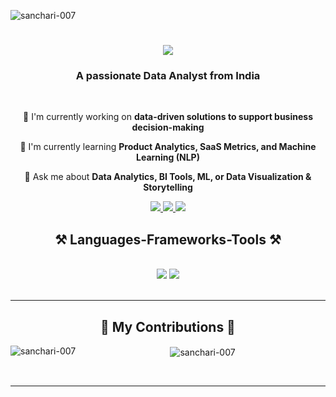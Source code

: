<p align="left"> <img src="https://komarev.com/ghpvc/?username=sanchari-007&label=Profile%20views&color=0e75b6&style=flat" alt="sanchari-007" /> </p>

<h1 align="center">
  <a herf="https://git.io/typing-svg">
    <img src="https://readme-typing-svg.herokuapp.com/?font=Righteous&size=35&center=true&vCenter=true&width=500&height=70&duration=4000&lines=Hey+There+🦖;+I'm+Sanchari!;"/>
  </a>
</h1>

<h3 align="center">A passionate Data Analyst from India</h3>
<br/>
<div align="center">
  
📌 I'm currently working on **data-driven solutions to support business decision-making**

🌱 I'm currently learning **Product Analytics, SaaS Metrics, and Machine Learning (NLP)**

💭 Ask me about **Data Analytics, BI Tools, ML, or Data Visualization & Storytelling**

</div>

<div align="center">
  <a href="rioworkspace70@gmail.com">
    <img src="https://img.shields.io/badge/Gmail-333333?style=for-the-badge&logo=gmail&logoColor=white" />
  </a>
  <a href="https://linkedin.com/in/sanchari-karati" target="_blank">
    <img src="https://img.shields.io/badge/LinkedIn-0077B5?style=for-the-badge&logo=linkedin&logoColor=white" target="_blank" />
  </a>
  <a href="https://github.com/Sanchari-007" target="_blank">
     <img src="https://img.shields.io/badge/Portfolio-FF5722?style=for-the-badge&logo=todoist&logoColor=white" target="_blank" /> <!-- sqlite, safari, google-chrome are other good icon options -->
  </a>
</div>

<h2 align="center">⚒️ Languages-Frameworks-Tools ⚒️</h2>
<br/>
<div align="center">
    <img src="https://skillicons.dev/icons?i=react,nextjs,tailwind,html,css,figma,vscode,github" />
    <img src="https://skillicons.dev/icons?i=python,java,supabase,mysql,django,flask,git,linux,aws" /><br>
</div>

<br/>
<hr/>

<div align="center">
  <h2>🐍 My Contributions 🐍</h2>

  <p><img align="left" src="https://github-readme-stats.vercel.app/api/top-langs?username=sanchari-007&show_icons=true&locale=en&layout=compact" alt="sanchari-007" /></p>

  <p>&nbsp;<img align="center" src="https://github-readme-stats.vercel.app/api?username=sanchari-007&show_icons=true&locale=en" alt="sanchari-007" /></p>

<div/>
<br/>
<hr/>
 
